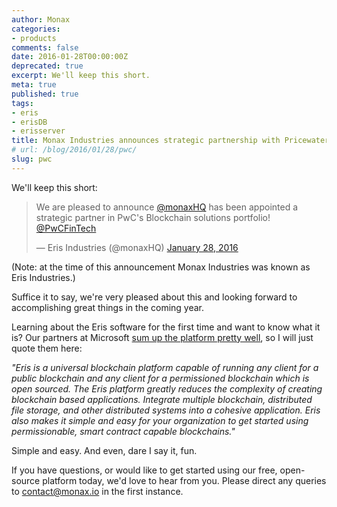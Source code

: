 ```yaml
---
author: Monax
categories:
- products
comments: false
date: 2016-01-28T00:00:00Z
deprecated: true
excerpt: We'll keep this short.
meta: true
published: true
tags:
- eris
- erisDB
- erisserver
title: Monax Industries announces strategic partnership with PricewaterhouseCoopers
# url: /blog/2016/01/28/pwc/
slug: pwc
---
```




We'll keep this short:

<blockquote class="twitter-tweet" lang="en"><p lang="en" dir="ltr">We are pleased to announce <a href="https://twitter.com/monaxHQ">@monaxHQ</a> has been appointed a strategic partner in PwC&#39;s Blockchain solutions portfolio! <a href="https://twitter.com/PwCFinTech">@PwCFinTech</a></p>&mdash; Eris Industries (@monaxHQ) <a href="https://twitter.com/monaxHQ/status/692808595860279296">January 28, 2016</a></blockquote>
<script async src="//platform.twitter.com/widgets.js" charset="utf-8"></script>

(Note: at the time of this announcement Monax Industries was known as Eris Industries.)

Suffice it to say, we're very pleased about this and looking forward to accomplishing great things in the coming year.

Learning about the Eris software for the first time and want to know what it is? Our partners at Microsoft [sum up the platform pretty well](https://azure.microsoft.com/en-in/blog/azure-blockchain-as-a-service-update-4/), so I will just quote them here:

*"Eris is a universal blockchain platform capable of running any client for a public blockchain and any client for a permissioned blockchain which is open sourced. The Eris platform greatly reduces the complexity of creating blockchain based applications. Integrate multiple blockchain, distributed file storage, and other distributed systems into a cohesive application. Eris also makes it simple and easy for your organization to get started using permissionable, smart contract capable blockchains."*

Simple and easy. And even, dare I say it, fun.

If you have questions, or would like to get started using our free, open-source platform today, we'd love to hear from you. Please direct any queries to contact@monax.io in the first instance.
